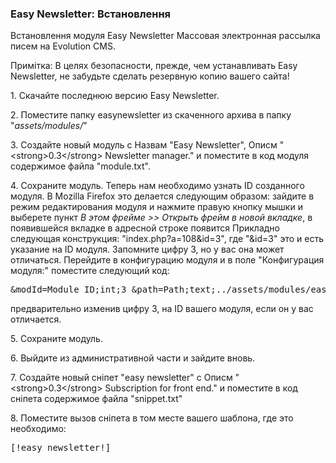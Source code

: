 
<meta http-equiv="Content-Type" content="text/html; charset=utf-8">
<h3>Easy Newsletter: Встановлення </h3> 
Встановлення модуля Easy Newsletter Массовая электронная рассылка писем на Evolution CMS.	
<br>
<p><span class="text-bold">Примітка:</span> В целях безопасности, прежде, чем устанавливать Easy Newsletter, не забудьте сделать резервную копию вашего сайта!</p>
<p>1. Скачайте последнюю версию <span class="text-bold">Easy Newsletter</span>.</p>
<p>2. Поместите папку <span class="text-bold">easynewsletter</span> из скаченного архива в папку "<em><span class="text-bold">assets/modules/</span></em>"</p>
<p>3. Создайте новый модуль с Назвам "<span class="text-bold">Easy Newsletter</span>", Описм "<span class="text-bold">&lt;strong&gt;0.3&lt;/strong&gt; Newsletter manager.</span>" и поместите в код модуля содержимое файла "<span class="text-bold">module.txt</span>".</p>
<p>4. Сохраните модуль. Теперь нам необходимо узнать <span class="text-bold">ID</span> созданного модуля. В Mozilla Firefox это делается следующим образом: зайдите в режим редактирования модуля и нажмите правую кнопку мышки и выберете пункт <em><span class="text-bold">В этом фрейме &gt;&gt; Открыть фрейм в новой вкладке</span></em>, в появившейся вкладке в адресной строке появится Прикладно следующая конструкция: "<span class="text-bold">index.php?a=108&id=3</span>", где "<span class="text-bold">&id=3</span>" это и есть указание на ID модуля. Запомните цифру 3, но у вас она может отличаться. Перейдите в конфигурацию модуля и в поле "<span class="text-bold">Конфигурация модуля:</span>" поместите следующий код:</p>
<pre class="brush: html;">&modId=Module ID;int;3 &path=Path;text;../assets/modules/easynewsletter/</pre>
<p>предварительно изменив цифру <span class="text-bold">3</span>, на <span class="text-bold">ID</span> вашего модуля, если он у вас отличается.</p>
<p>5. Сохраните модуль.</p>
<p>6. Выйдите из административной части и зайдите вновь.</p>
<p>7. Создайте новый сніпет "<span class="text-bold">easy newsletter</span>" с Описм "<span class="text-bold">&lt;strong&gt;0.3&lt;/strong&gt; Subscription for front end.</span>" и поместите в код сніпета содержимое файла "<span class="text-bold">snippet.txt</span>"</p>
<p>8. Поместите вызов сніпета в том месте вашего шаблона, где это необходимо:</p>
<pre class="brush: html;">[!easy newsletter!]</pre>